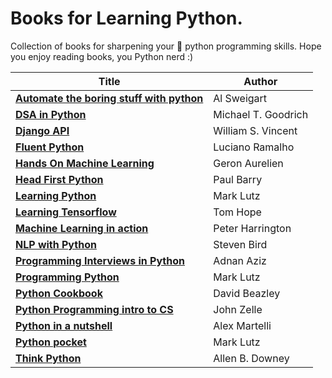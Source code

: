# Books for Learning Python.

Collection of books for sharpening your 🐍 python programming skills. 
Hope you enjoy reading books, you Python nerd :)

|Title|Author|
|---|---|
|**[Automate the boring stuff with python](https://github.com/Joe-Sin7h/Python-Learning/blob/main/Books/Automate_The_Boring_Stuff_With_Python.pdf)**|Al Sweigart|
|**[DSA in Python](https://github.com/Joe-Sin7h/Python-Learning/blob/main/Books/Data_Structures_and_Algorithms_in_Python.pdf)**|Michael T. Goodrich|
|**[Django API](https://github.com/Joe-Sin7h/Python-Learning/blob/main/Books/Django_api.pdf)**|William S. Vincent|
|**[Fluent Python](https://github.com/Joe-Sin7h/Python-Learning/blob/main/Books/Fluent_Python.pdf)**|Luciano Ramalho|
|**[Hands On Machine Learning](https://github.com/Joe-Sin7h/Python-Learning/blob/main/Books/Hands_On_Machine_Learning.pdf)**|Geron Aurelien|
|**[Head First Python](https://github.com/Joe-Sin7h/Python-Learning/blob/main/Books/Head_First_Python.pdf)**|Paul Barry|
|**[Learning Python](https://github.com/joesinghh/Python-Learning/blob/main/Books/Learning_Python.pdf)**|Mark Lutz|
|**[Learning Tensorflow](https://github.com/joesinghh/Python-Learning/blob/main/Books/Learning_TensorFlow.pdf)**|Tom Hope|
|**[Machine Learning in action](https://github.com/joesinghh/Python-Learning/blob/main/Books/Machine_Learning_in_Action.pdf)**|Peter Harrington|
|**[NLP with Python](https://github.com/joesinghh/Python-Learning/blob/main/Books/Natural_Language_Processing_with_Python.pdf)**|Steven Bird|
|**[Programming Interviews in Python](https://github.com/joesinghh/Python-Learning/blob/main/Books/Programming_Interviews_in_Python.pdf)**|Adnan Aziz|
|**[Programming Python](https://github.com/joesinghh/Python-Learning/blob/main/Books/Programming_Python.pdf)**|Mark Lutz|
|**[Python Cookbook](https://github.com/joesinghh/Python-Learning/blob/main/Books/Python_Cookbook.pdf)**|David Beazley|
|**[Python Programming intro to CS](https://github.com/joesinghh/Python-Learning/blob/main/Books/Python_Programming-An_Introduction_to_Computer_Science.pdf)**|John Zelle|
|**[Python in a nutshell](https://github.com/joesinghh/Python-Learning/blob/main/Books/Python_in_a_nutshell.pdf)**|Alex Martelli|
|**[Python pocket](https://github.com/joesinghh/Python-Learning/blob/main/Books/Python_pocket_reference.pdf)**|Mark Lutz|
|**[Think Python](https://github.com/joesinghh/Python-Learning/blob/main/Books/Think_Python.pdf)**|Allen B. Downey|



[Django API]: (https://github.com/Joe-Sin7h/Python-Learning/blob/main/Books/Django_api.pdf)
